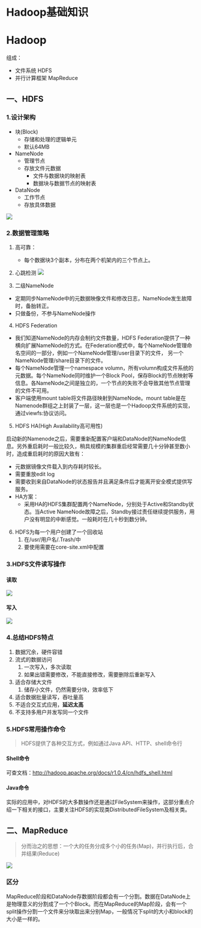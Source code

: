 # Hadoop基础知识


# Hadoop
组成：
* 文件系统 HDFS
* 并行计算框架 MapReduce

## 一、HDFS
### 1.设计架构
* 块(Block)
  * 存储和处理的逻辑单元
  * 默认64MB
* NameNode
  * 管理节点
  * 存放文件元数据
    * 文件与数据块的映射表
    * 数据块与数据节点的映射表
* DataNode
  * 工作节点
  * 存放具体数据

![](https://raw.githubusercontent.com/qiubinyang/qiubinyang.github.io/imgs/hdfs%E4%BD%93%E7%B3%BB%E7%BB%93%E6%9E%84.png)

### 2.数据管理策略
1. 高可靠：
   * 每个数据块3个副本，分布在两个机架内的三个节点上。

2. 心跳检测
![](https://raw.githubusercontent.com/qiubinyang/qiubinyang.github.io/imgs/%E5%BF%83%E8%B7%B3%E6%A3%80%E6%B5%8B.png)

3. 二级NameNode
* 定期同步NameNode中的元数据映像文件和修改日志，NameNode发生故障时，备胎转正。
* 只做备份，不参与NameNode操作

4. HDFS Federation
* 我们知道NameNode的内存会制约文件数量，HDFS Federation提供了一种横向扩展NameNode的方式。在Federation模式中，每个NameNode管理命名空间的一部分，例如一个NameNode管理/user目录下的文件， 另一个NameNode管理/share目录下的文件。
* 每个NameNode管理一个namespace volumn，所有volumn构成文件系统的元数据。每个NameNode同时维护一个Block Pool，保存Block的节点映射等信息。各NameNode之间是独立的，一个节点的失败不会导致其他节点管理的文件不可用。
* 客户端使用mount table将文件路径映射到NameNode。mount table是在Namenode群组之上封装了一层，这一层也是一个Hadoop文件系统的实现，通过viewfs:协议访问。

5. HDFS HA(High Availability高可用性)

启动新的Namenode之后，需要重新配置客户端和DataNode的NameNode信息。另外重启耗时一般比较久，稍具规模的集群重启经常需要几十分钟甚至数小时，造成重启耗时的原因大致有： 
* 元数据镜像文件载入到内存耗时较长。 
* 需要重放edit log 
* 需要收到来自DataNode的状态报告并且满足条件后才能离开安全模式提供写服务。
* HA方案：
  * 采用HA的HDFS集群配置两个NameNode，分别处于Active和Standby状态。当Active NameNode故障之后，Standby接过责任继续提供服务，用户没有明显的中断感觉。一般耗时在几十秒到数分钟。

6. HDFS为每一个用户创建了一个回收站
   1. 在/usr/用户名/.Trash/中
   2. 要使用需要在core-site.xml中配置




### 3.HDFS文件读写操作
#### 读取
![](https://raw.githubusercontent.com/qiubinyang/qiubinyang.github.io/imgs/%E6%96%87%E4%BB%B6%E8%AF%BB%E5%8F%96.png)

#### 写入
![](https://raw.githubusercontent.com/qiubinyang/qiubinyang.github.io/imgs/%E6%96%87%E4%BB%B6%E5%86%99%E5%85%A5.png)

### 4.总结HDFS特点
1. 数据冗余，硬件容错
2. 流式的数据访问
   1. 一次写入，多次读取
   2. 如果出错需要修改，不能直接修改，需要删除后重新写入
3. 适合存储大文件
   1. 储存小文件，仍然需要分块，效率低下
4. 适合数据批量读写，吞吐量高
5. 不适合交互式应用，**延迟太高**
6. 不支持多用户并发写同一个文件

### 5.HDFS常用操作命令
>HDFS提供了各种交互方式，例如通过Java API、HTTP、shell命令行

#### Shell命令
可查文档：http://hadoop.apache.org/docs/r1.0.4/cn/hdfs_shell.html

#### Java命令
实际的应用中，对HDFS的大多数操作还是通过FileSystem来操作，这部分重点介绍一下相关的接口，主要关注HDFS的实现类DistributedFileSystem及相关类。



## 二、MapReduce
>分而治之的思想：一个大的任务分成多个小的任务(Map)，并行执行后，合并结果(Reduce)

![](https://raw.githubusercontent.com/qiubinyang/qiubinyang.github.io/imgs/MapReduce.png)

### 区分
MapReduce阶段和DataNode存数据阶段都会有一个分割。数据在DataNode上是物理意义的分割成了一个个Block。而在MapReduce的Map阶段，会有一个split操作分割一个文件来分块取出来分别Map，一般情况下split的大小和block的大小是一样的。
